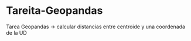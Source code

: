 # Tareita-Geopandas
Tarea Geopandas -> calcular distancias entre centroide y una coordenada de la UD
